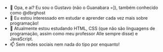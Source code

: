 - 👋 Opa, e aí? Eu sou o Gustavo (não o Guanabara =]), também conhecido como @dbrghost
- 👀 Eu estou interessado em estudar e aprender cada vez mais sobre programação!
- 🌱 Atualmente estou estudando HTML, CSS (que não são linguagens de programação, assim como meu professor Alle sempre disse) e JavaScript.
- 📫 Sem redes sociais nem nada do tipo por enquanto!

<!---
dbrghost/dbrghost is a ✨ special ✨ repository because its `README.md` (this file) appears on your GitHub profile.
You can click the Preview link to take a look at your changes.
--->
